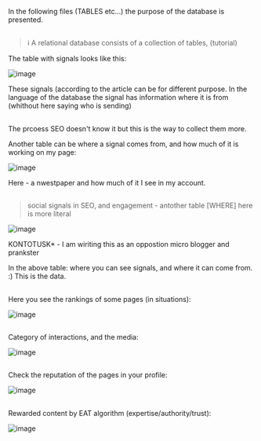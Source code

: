 In the following files (TABLES etc...) the purpose of the database is presented.

##
> ℹ️ A relational database consists of a collection of tables, (tutorial)

The table with signals looks like this:

![image](https://github.com/jacekturek/RELATIONAL_SIG_DATABASE/assets/62720909/e7fe7324-008a-4584-ac83-9533c507dd0e)

These signals (according to the article can be for different purpose.
In the language of the database the signal has information where it is from (whithout here saying who is sending)

##

The prcoess SEO doesn't know it but this is the way to collect them more.

Another table can be where a signal comes from, and how much of it is working on my page:

![image](https://github.com/jacekturek/RELATIONAL_SIG_DATABASE/assets/62720909/ad4bdd26-8292-4994-bb00-12f5e5677dac)


Here - a nwestpaper and how much of it I see in my account.

##

> social signals in SEO, and engagement - antother table
> [WHERE] here is more literal

![image](https://github.com/jacekturek/RELATIONAL_SIG_DATABASE/assets/62720909/905fe13e-8970-4c9b-9553-6d83561e6610)

KONTOTUSK* - I am wiriting this as an oppostion micro blogger and prankster

In the above table: where you can see signals, and where it can come from.
:) This is the data.

##

Here you see the rankings of some pages (in situations):

![image](https://github.com/jacekturek/RELATIONAL_SIG_DATABASE/assets/62720909/6907751b-60a4-4692-872d-34e5181729a0)

##

Category of interactions, and the media:

![image](https://github.com/jacekturek/RELATIONAL_SIG_DATABASE/assets/62720909/2b2b3b72-fd1e-4562-adb3-9c8f5ce9c4a0)

##

Check the reputation of the pages in your profile:

![image](https://github.com/jacekturek/RELATIONAL_SIG_DATABASE/assets/62720909/b83a716c-cd53-41eb-93e3-9e4b53944fa8)

##

Rewarded content by EAT algorithm (expertise/authority/trust):

![image](https://github.com/jacekturek/RELATIONAL_SIG_DATABASE/assets/62720909/42e9b389-54b7-4e60-8548-d64bb513bea9)
